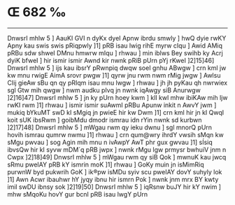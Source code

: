 # Œ 682 ‰
---
DnwsrI mhlw 5 ] AauKI GVI n dyKx dyeI Apnw ibrdu smwly ] hwQ
dyie rwKY Apny kau swis swis pRiqpwly ]1] pRB isau lwig rihE myrw cIqu
] Awid AMiq pRBu sdw shweI DMnu hmwrw mIqu ] rhwau ] min iblws Bey
swihb ky Acrj dyiK bfweI ] hir ismir ismir Awnd kir nwnk pRiB
pUrn pYj rKweI ]2]15]46] DnwsrI mhlw 5 ] ijs kau ibsrY pRwnpiq
dwqw soeI gnhu ABwgw ] crn kml jw kw mnu rwigE AimA srovr pwgw
]1] qyrw jnu rwm nwm rMig jwgw ] Awlsu CIij gieAw sBu qn qy pRIqm
isau mnu lwgw ] rhwau ] jh jh pyKau qh nwrwiex sgl Gtw mih qwgw
] nwm audku pIvq jn nwnk iqAwgy siB Anurwgw ]2]16]47] DnwsrI
mhlw 5 ] jn ky pUrn hoey kwm ] klI kwl mhw ibiKAw mih ljw rwKI
rwm ]1] rhwau ] ismir ismir suAwmI pRBu Apunw inkit n AwvY jwm ]
mukiq bYkuMT swD kI sMgiq jn pwieE hir kw Dwm ]1] crn kml hir
jn kI QwqI koit sUK ibsRwm ] goibMdu dmodr ismrau idn rYin nwnk sd
kurbwn ]2]17]48] DnwsrI mhlw 5 ] mWgau rwm qy ieku dwnu ] sgl
mnorQ pUrn hovih ismrau qumrw nwmu ]1] rhwau ] crn qum@wry ihrdY
vwsih sMqn kw sMgu pwvau ] sog Agin mih mnu n ivAwpY AwT phr gux
gwvau ]1] sÍsiq ibvsQw hir kI syvw mDM´q pRB jwpx ] nwnk rMgu lgw
prmysr bwhuiV jnm n Cwpx ]2]18]49] DnwsrI mhlw 5 ] mWgau rwm
qy siB Qok ] mwnuK kau jwcq sRmu pweIAY pRB kY ismrin moK ]1] rhwau ]
GoKy muin jn isMimRiq purwnW byd pukwrih GoK ] ik®pw isMDu syiv scu pweIAY
dovY suhyly lok ]1] Awn Acwr ibauhwr hY jyqy ibnu hir ismrn Pok ]
nwnk jnm mrx BY kwty imil swDU ibnsy sok ]2]19]50] DnwsrI mhlw
5 ] iqRsnw buJY hir kY nwim ] mhw sMqoKu hovY gur bcnI pRB isau lwgY pUrn
####
